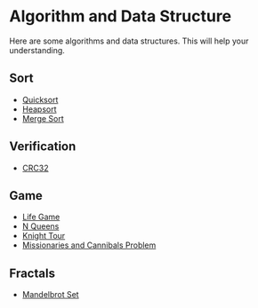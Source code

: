 # Algorithm and Data Structure

Here are some algorithms and data structures.
This will help your understanding.

## Sort

*   [Quicksort](qsort.md)
*   [Heapsort](heapsort.md)
*   [Merge Sort](mergesort.md)

## Verification

*   [CRC32](crc32.md)

## Game

*   [Life Game](lifegame.md)
*   [N Queens](nqueens.md)
*   [Knight Tour](knight.md)
*   [Missionaries and Cannibals Problem](cannibal.md)

## Fractals

*   [Mandelbrot Set](mandelbrot.md)
